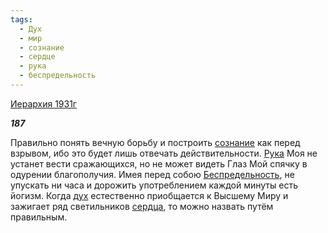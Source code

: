 ```yaml
---
tags:
  - Дух
  - мир
  - сознание
  - сердце
  - рука
  - беспредельность
---
```

[Иерархия 1931г](https://127.0.0.1:4002/agni/1931)

___187___

Правильно понять вечную борьбу и построить [сознание](../../../tags/#сознание) как перед взрывом, ибо это будет лишь отвечать действительности. [Рука](../../../tags/#рука) Моя не устанет вести сражающихся, но не может видеть Глаз Мой спячку в одурении благополучия. Имея перед собою [Беспредельность](../../../tags/#беспредельность), не упускать ни часа и дорожить употреблением каждой минуты есть йогизм. Когда [дух](../../../tags/#Дух) естественно приобщается к Высшему Миру и зажигает ряд светильников [сердца](../../../tags/#сердце), то можно назвать путём правильным.   


